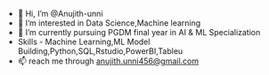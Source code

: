 - 👋 Hi, I’m @Anujith-unni
- 👀 I’m interested in Data Science,Machine learning
- 🌱 I’m currently pursuing PGDM final year in AI & ML Specialization
- Skills - Machine Learning,ML Model Building,Python,SQL,Rstudio,PowerBI,Tableu
- 📫 reach me  through anujith.unni456@gmail.com
